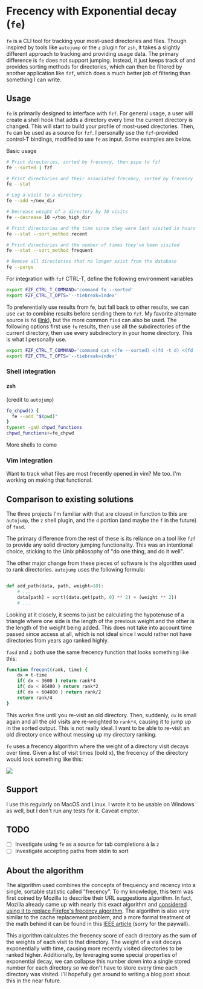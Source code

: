 # Frecency with Exponential decay (`fe`)

`fe` is a CLI tool for tracking your most-used directories and files. 
Though inspired by tools like `autojump` or the `z` plugin for `zsh`, it takes a slightly 
different approach to tracking and providing usage data. 
The primary difference is `fe` does not support jumping. Instead, it just keeps track of and provides sorting methods for directories, 
which can then be filtered by another application like `fzf`, 
which does a much better job of filtering than something I can write.


## Usage

`fe` is primarily designed to interface with `fzf`. For general usage, 
a user will create a shell hook that adds a directory every time the current 
directory is changed. This will start to build your profile of most-used directories. 
Then, `fe` can be used as a source for `fzf`. I personally use the `fzf`-provided 
control-T bindings, modified to use `fe` as input. Some examples are below.

Basic usage
```sh
# Print directories, sorted by frecency, then pipe to fzf
fe --sorted | fzf

# Print directories and their associated frecency, sorted by frecency
fe --stat

# Log a visit to a directory
fe --add ~/new_dir

# Decrease weight of a directory by 10 visits
fe --decrease 10 ~/too_high_dir

# Print directories and the time since they were last visited in hours
fe --stat --sort_method recent

# Print directories and the number of times they've been visited
fe --stat --sort_method frequent

# Remove all directories that no longer exist from the database
fe --purge 
```

For integration with `fzf` CTRL-T, define the following environment variables 
```zsh
export FZF_CTRL_T_COMMAND='command fe --sorted'
export FZF_CTRL_T_OPTS='--tiebreak=index'
```

To preferentially use results from fe, but fall back to other results, we can use 
`cat` to combine results before sending them to `fzf`. My favorite alternate source 
is `fd` ([link](https://github.com/sharkdp/fd)), but the more common `find` can also be 
used. The following options first use `fe` results, then use all the subdirectories 
of the current directory, then use every subdirectory in your home directory. 
This is what I personally use.

```zsh
export FZF_CTRL_T_COMMAND='command cat <(fe --sorted) <(fd -t d) <(fd -t d . ~)'
export FZF_CTRL_T_OPTS='--tiebreak=index'
```

### Shell integration

#### zsh
(credit to `autojump`)

```zsh
fe_chpwd() {
  fe --add "$(pwd)"
}
typeset -gaU chpwd_functions
chpwd_functions+=fe_chpwd
```

More shells to come

### Vim integration

Want to track what files are most frecently opened in vim? Me too. I'm working on making that functional.


## Comparison to existing solutions

The three projects I'm familiar with that are closest in function to this are `autojump`, the `z` shell plugin, and the `d` portion (and maybe the `f` in the future) of `fasd`. 

The primary difference from the rest of these is its reliance on a tool like `fzf` to provide any solid directory jumping functionality. This was an intentional choice, sticking to the Unix philosophy of "do one thing, and do it well". 

The other major change from these pieces of software is the algorithm used to rank directories.  `autojump` uses the following formula:

```python

def add_path(data, path, weight=10):
    # ...
    data[path] = sqrt((data.get(path, 0) ** 2) + (weight ** 2))
    # ...
```

Looking at it closely, it seems to just be calculating the hypotenuse of a triangle where one side is the length of the previous weight and the other is the length of the weight being added. This does not take into account time passed since access at all, which is not ideal since I would rather not have directories from years ago ranked highly.

`fasd` and `z` both use the same frecency function that looks something like this:

```zsh
function frecent(rank, time) {
    dx = t-time
    if( dx < 3600 ) return rank*4
    if( dx < 86400 ) return rank*2
    if( dx < 604800 ) return rank/2
    return rank/4
}
```

This works fine until you re-visit an old directory. Then, suddenly, `dx` is small again and all the old visits are re-weighted to `rank*4`, causing it to jump up in the sorted output. This is not really ideal. I want to be able to re-visit an old directory once without messing up my directory ranking. 

`fe` uses a frecency algorithm where the weight of a directory visit decays over time. Given a list of visit times (bold x), the frecency of the directory would look something like this:

![](https://user-images.githubusercontent.com/12631702/48453749-a1bbbc00-e782-11e8-9c4e-4c367db02794.png)





## Support

I use this regularly on MacOS and Linux. I wrote it to be usable on Windows as well, 
but I don't run any tests for it. Caveat emptor.

## TODO 

- [ ] Investigate using `fe` as a source for tab completions à la `z`
- [ ] Investigate accepting paths from stdin to sort

## About the algorithm

The algorithm used combines the concepts of frequency and recency into a single, sortable statistic called "frecency".
To my knowledge, this term was first coined by Mozilla to describe their URL suggestions algorithm. 
In fact, Mozilla already came up with nearly this exact algorithm and 
[considered using it to replace Firefox's frecency algorithm](https://wiki.mozilla.org/User:Jesse/NewFrecency?title=User:Jesse/NewFrecency).
The algorithm is also very similar to the cache replacement problem, and a more formal treatment of the
math behind it can be found in this [IEEE article](https://ieeexplore.ieee.org/document/970573) (sorry for the paywall).

This algorithm calculates the frecency score of each directory as the sum of the weights of each visit to that directory.
The weight of a visit decays exponentially with time, causing more recently visited directories to be ranked higher. 
Additionally, by leveraging some special properties of exponential decay, we can collapse this number down into a 
single stored number for each directory so we don't have to store every time each directory was visited. I'll hopefully
get around to writing a blog post about this in the near future.  

